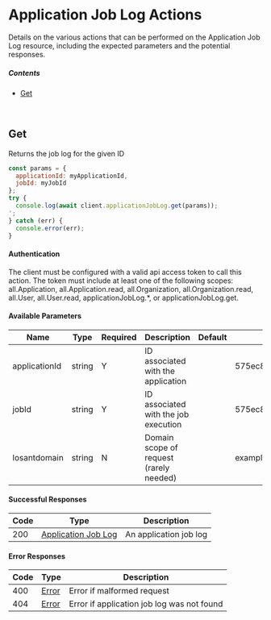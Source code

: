 # Application Job Log Actions

Details on the various actions that can be performed on the
Application Job Log resource, including the expected
parameters and the potential responses.

##### Contents

*   [Get](#get)

<br/>

## Get

Returns the job log for the given ID

```javascript
const params = {
  applicationId: myApplicationId,
  jobId: myJobId
};
try {
  console.log(await client.applicationJobLog.get(params));
';
} catch (err) {
  console.error(err);
}
```

#### Authentication
The client must be configured with a valid api access token to call this
action. The token must include at least one of the following scopes:
all.Application, all.Application.read, all.Organization, all.Organization.read, all.User, all.User.read, applicationJobLog.*, or applicationJobLog.get.

#### Available Parameters

| Name | Type | Required | Description | Default | Example |
| ---- | ---- | -------- | ----------- | ------- | ------- |
| applicationId | string | Y | ID associated with the application |  | 575ec8687ae143cd83dc4a97 |
| jobId | string | Y | ID associated with the job execution |  | 575ec8687ae143cd83dc4a98 |
| losantdomain | string | N | Domain scope of request (rarely needed) |  | example.com |

#### Successful Responses

| Code | Type | Description |
| ---- | ---- | ----------- |
| 200 | [Application Job Log](../lib/schemas/applicationJobLog.json) | An application job log |

#### Error Responses

| Code | Type | Description |
| ---- | ---- | ----------- |
| 400 | [Error](../lib/schemas/error.json) | Error if malformed request |
| 404 | [Error](../lib/schemas/error.json) | Error if application job log was not found |
